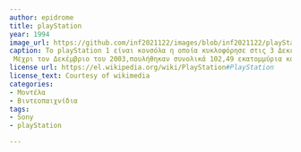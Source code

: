 ```yaml
---
author: epidrome
title: playStation 
year: 1994
image_url: https://github.com/inf2021122/images/blob/inf2021122/playStation.png
caption: Το playStation 1 είναι κονσόλα η οποία κυκλοφόρησε στις 3 Δεκεμβρίου του 1994 στην Ιαπωνία,έχει επίσης επιτυχημένους διαδόχους και αναβαθμίσεις.
 Μέχρι τον Δεκέμβριο του 2003,πουλήθηκαν συνολικά 102,49 εκατομμύρια κομμάτια.
license url: https://el.wikipedia.org/wiki/PlayStation#PlayStation
license_text: Courtesy of wikimedia
categories:
- Μοντέλα
- Βιντεοπαιχνίδια
tags:
- Sony
- playStation

---
```


